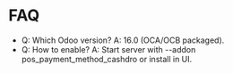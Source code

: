 # FAQ

- Q: Which Odoo version? A: 16.0 (OCA/OCB packaged).
- Q: How to enable? A: Start server with --addon pos_payment_method_cashdro or install in UI.
